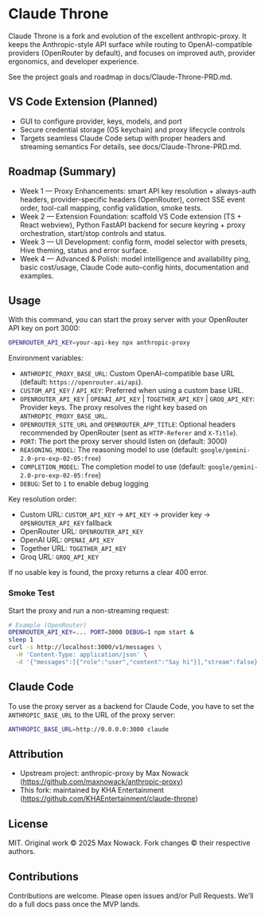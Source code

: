 # Claude Throne

Claude Throne is a fork and evolution of the excellent anthropic-proxy. It keeps the Anthropic-style API surface while routing to OpenAI-compatible providers (OpenRouter by default), and focuses on improved auth, provider ergonomics, and developer experience.

See the project goals and roadmap in docs/Claude-Throne-PRD.md.

## VS Code Extension (Planned)
- GUI to configure provider, keys, models, and port
- Secure credential storage (OS keychain) and proxy lifecycle controls
- Targets seamless Claude Code setup with proper headers and streaming semantics
For details, see docs/Claude-Throne-PRD.md.

## Roadmap (Summary)
- Week 1 — Proxy Enhancements: smart API key resolution + always-auth headers, provider-specific headers (OpenRouter), correct SSE event order, tool-call mapping, config validation, smoke tests.
- Week 2 — Extension Foundation: scaffold VS Code extension (TS + React webview), Python FastAPI backend for secure keyring + proxy orchestration, start/stop controls and status.
- Week 3 — UI Development: config form, model selector with presets, Hive theming, status and error surface.
- Week 4 — Advanced & Polish: model intelligence and availability ping, basic cost/usage, Claude Code auto-config hints, documentation and examples.

## Usage

With this command, you can start the proxy server with your OpenRouter API key on port 3000:

```bash
OPENROUTER_API_KEY=your-api-key npx anthropic-proxy
```

Environment variables:

- `ANTHROPIC_PROXY_BASE_URL`: Custom OpenAI-compatible base URL (default: `https://openrouter.ai/api`).
- `CUSTOM_API_KEY` / `API_KEY`: Preferred when using a custom base URL.
- `OPENROUTER_API_KEY` | `OPENAI_API_KEY` | `TOGETHER_API_KEY` | `GROQ_API_KEY`: Provider keys. The proxy resolves the right key based on `ANTHROPIC_PROXY_BASE_URL`.
- `OPENROUTER_SITE_URL` and `OPENROUTER_APP_TITLE`: Optional headers recommended by OpenRouter (sent as `HTTP-Referer` and `X-Title`).
- `PORT`: The port the proxy server should listen on (default: 3000)
- `REASONING_MODEL`: The reasoning model to use (default: `google/gemini-2.0-pro-exp-02-05:free`)
- `COMPLETION_MODEL`: The completion model to use (default: `google/gemini-2.0-pro-exp-02-05:free`)
- `DEBUG`: Set to `1` to enable debug logging

Key resolution order:

- Custom URL: `CUSTOM_API_KEY` → `API_KEY` → provider key → `OPENROUTER_API_KEY` fallback
- OpenRouter URL: `OPENROUTER_API_KEY`
- OpenAI URL: `OPENAI_API_KEY`
- Together URL: `TOGETHER_API_KEY`
- Groq URL: `GROQ_API_KEY`

If no usable key is found, the proxy returns a clear 400 error.

### Smoke Test

Start the proxy and run a non-streaming request:

```bash
# Example (OpenRouter)
OPENROUTER_API_KEY=... PORT=3000 DEBUG=1 npm start &
sleep 1
curl -s http://localhost:3000/v1/messages \
  -H 'Content-Type: application/json' \
  -d '{"messages":[{"role":"user","content":"Say hi"}],"stream":false}' | jq .
```

## Claude Code

To use the proxy server as a backend for Claude Code, you have to set the `ANTHROPIC_BASE_URL` to the URL of the proxy server:

```bash
ANTHROPIC_BASE_URL=http://0.0.0.0:3000 claude
```

## Attribution
- Upstream project: anthropic-proxy by Max Nowack (https://github.com/maxnowack/anthropic-proxy)
- This fork: maintained by KHA Entertainment (https://github.com/KHAEntertainment/claude-throne)

## License
MIT. Original work © 2025 Max Nowack. Fork changes © their respective authors.

## Contributions
Contributions are welcome. Please open issues and/or Pull Requests. We’ll do a full docs pass once the MVP lands.
